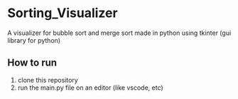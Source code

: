 # Sorting_Visualizer
A visualizer for bubble sort and merge sort made in python using tkinter (gui library for python)
## How to run
1. clone this repository 
2. run the main.py file on an editor (like vscode, etc)
